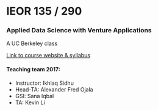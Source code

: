 # IEOR 135 / 290
### Applied Data Science with Venture Applications
A UC Berkeley class

[Link to course website & syllabus](https://data-x.blog)

#### Teaching team 2017:
- Instructor: Ikhlaq Sidhu
- Head-TA: Alexander Fred Ojala
- GSI: Sana Iqbal
- TA: Kevin Li
